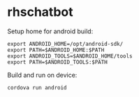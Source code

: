 # rhschatbot

Setup home for android build:

```
export ANDROID_HOME=/opt/android-sdk/
export PATH=$ANDROID_HOME:$PATH
export ANDROID_TOOLS=$ANDROID_HOME/tools
export PATH=$ANDROID_TOOLS:$PATH
```

Build and run on device:

`cordova run android`
